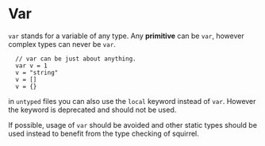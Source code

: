# Var

`var` stands for a variable of any type. Any **primitive** can be `var`, however complex types can never be `var`.

```squirrel
  // var can be just about anything.
  var v = 1
  v = "string"
  v = []
  v = {}
```

in `untyped` files you can also use the `local` keyword instead of `var`. However the keyword is deprecated and should not be used.

If possible, usage of `var` should be avoided and other static types should be used instead to benefit from the type checking of squirrel.
